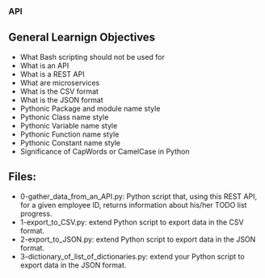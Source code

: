 ### API

## General Learnign Objectives

- What Bash scripting should not be used for
- What is an API
- What is a REST API
- What are microservices
- What is the CSV format
- What is the JSON format
- Pythonic Package and module name style
- Pythonic Class name style
- Pythonic Variable name style
- Pythonic Function name style
- Pythonic Constant name style
- Significance of CapWords or CamelCase in Python

## Files:
- 0-gather_data_from_an_API.py: Python script that, using this REST API, for a given employee ID, returns information about his/her TODO list progress.
- 1-export_to_CSV.py: extend Python script to export data in the CSV format.
- 2-export_to_JSON.py: extend Python script to export data in the JSON format.
- 3-dictionary_of_list_of_dictionaries.py: extend your Python script to export data in the JSON format.
